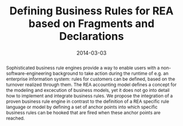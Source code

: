 ---
abstract: 'Sophisticated business rule engines provide a way to enable users with
  a non-software-engineering background to take action during the runtime of e.g.
  an enterprise information system: rules for customers can be defined, based on the
  turnover realized through them. The REA accounting model defines a concept for the
  modeling and excecution of business models, yet it does not go into detail how to
  implement and integrate business rules. We propose the integration of a proven business
  rule engine in contrast to the definition of a REA specific rule language or model
  by defining a set of anchor points into which specific business rules can be hooked
  that are fired when these anchor points are reached.'
authors:
- Bernhard Wally
- Alexandra Mazak
- Dieter Mayrhofer
- Christian Huemer
date: '2014-03-03'
featured: false
links:
- name: Publik
  url: https://publik.tuwien.ac.at/showentry.php?ID=227583&lang=1
publication_types:
- '0'
publishDate: '2014-03-03'
title: Defining Business Rules for REA based on Fragments and Declarations
url_pdf: http://publik.tuwien.ac.at/files/PubDat_227583.pdf
---